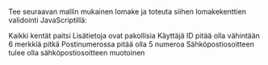 Tee seuraavan mallin mukainen lomake ja toteuta siihen lomakekenttien validointi JavaScriptillä:

Kaikki kentät paitsi Lisätietoja ovat pakollisia
Käyttäjä ID pitää olla vähintään 6 merkkiä pitkä
Postinumerossa pitää olla 5 numeroa
Sähköpostiosoitteen tulee olla sähköpostiosoitteen muotoinen
